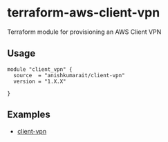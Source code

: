# terraform-aws-client-vpn
Terraform module for provisioning an AWS Client VPN

## Usage

```hcl
module "client_vpn" {
  source  = "anishkumarait/client-vpn"
  version = "1.X.X"

}
```

## Examples

* [client-vpn](https://github.com/anishkumarait/terraform-aws-client-vpn/tree/main/examples/)